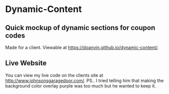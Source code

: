 # Dynamic-Content
## Quick mockup of dynamic sections for coupon codes
Made for a client.  Viewable at https://doanvin.github.io/dynamic-content/.

## Live Website
You can view my live code on the clients site at http://www.johnsonsgaragedoor.com/. PS.. I tried telling him that making the background color overlay purple was too much but he wanted to keep it.
